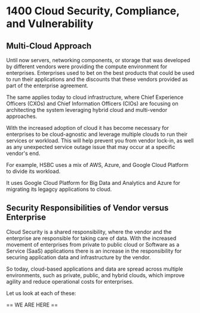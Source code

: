 # 1400 Cloud Security, Compliance, and Vulnerability

## Multi-Cloud Approach

Until now servers, networking components, or storage that was developed by different vendors were providing the compute environment for enterprises. Enterprises used to bet on the best products that could be used to run their applications and the discounts that these vendors provided as part of the enterprise agreement.

The same applies today to cloud infrastructure, where Chief Experience Officers (CXOs) and Chief Information Officers (CIOs) are focusing on architecting the system leveraging hybrid cloud and multi-vendor approaches. 

With the increased adoption of cloud it has become necessary for enterprises to be cloud-agnostic and leverage multiple clouds to run their services or workload. This will help prevent you from vendor lock-in, as well as any unexpected service outage issue that may occur at a specific vendor's end. 

For example, HSBC uses a mix of AWS, Azure, and Google Cloud Platform to divide its workload. 

It uses Google Cloud Platform for Big Data and Analytics and Azure for migrating its legagcy applications to cloud.

## Security Responsibilities of Vendor versus Enterprise

Cloud Security is a shared responsibility, where the vendor and the enterprise are responsible for taking care of data. With the increased movement of enterprises from private to public cloud or Software as a Service (SaaS) applications there is an increase in the responsibility for securing application data and infrastructure by the vendor.  

So today, cloud-based applications and data are spread across multiple environments, such as private, public, and hybrid clouds, which improve agility and reduce operational costs for enterprises.   

Let us look at each of these:






== WE ARE HERE ==
